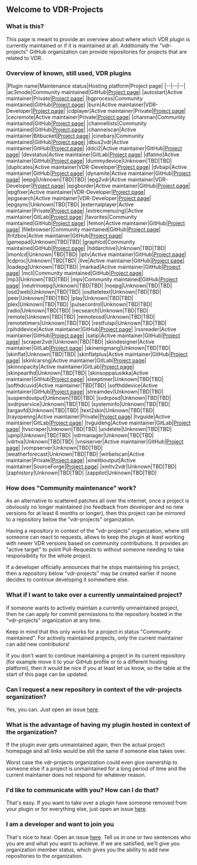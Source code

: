 ## Welcome to VDR-Projects

### What is this?

This page is meant to provide an overview about where which VDR plugin is currently maintained or if it is maintained at all. Additionally the "vdr-projects" GitHub organization can provide repositories for projects that are related to VDR.

### Overview of known, still used, VDR plugins

|Plugin name|Maintenance status|Hosting platform|Project page|
|--|--|--|
|ac3mode|Community maintained|GitHub|[Project page](https://github.com/vdr-projects/vdr-plugin-ac3mode)|
|autostart|Active maintainer|Private|[Project page](https://www.uli-eckhardt.de/vdr/autostart.en.shtml)|
|bgprocess|Community maintained|GitHub|[Project page](https://github.com/vdr-projects/vdr-plugin-bgprocess)|
|burn|Active maintainer|VDR-Developer|[Project page](https://projects.vdr-developer.org/projects/plg-burn)|
|cdplayer|Active maintainer|Private|[Project page](https://uli-eckhardt.de/vdr/cdplayer.en.shtml)|
|cecremote|Active maintainer|Private|[Project page](https://uli-eckhardt.de/vdr/cec.en.shtml)|
|chanman|Community maintained|GitHub|[Project page](https://github.com/vdr-projects/vdr-plugin-chanman)|
|channellists|Community maintained|GitHub|[Project page](https://github.com/vdr-projects/vdr-plugin-channellists)|
|channelscan|Active maintainer|Bitbucket|[Project page](https://bitbucket.org/ua0lnj/channelscan/src/master/)|
|cinebars|Community maintained|GitHub|[Project page](https://github.com/vdr-projects/vdr-plugin-cinebars)|
|dbus2vdr|Active maintainer|GitHub|[Project page](https://github.com/flensrocker/vdr-plugin-dbus2vdr)|
|ddci2|Active maintainer|GitHub|[Project page](https://github.com/jasmin-j/vdr-plugin-ddci2)|
|devstatus|Active maintainer|GitLab|[Project page](https://gitlab.com/kamel5/devstatus)|
|dfatmo|Active maintainer|GitHub|[Project page](https://github.com/durchflieger/dfatmo)|
|dummydevice|Unknown|TBD|TBD|
|duplicates|Active maintainer|VDR-Developer|[Project page](https://projects.vdr-developer.org/projects/plg-duplicates)|
|dvbapi|Active maintainer|GitHub|[Project page](https://github.com/manio/vdr-plugin-dvbapi)|
|dynamite|Active maintainer|GitHub|[Project page](https://github.com/MarkusEh/vdr-plugin-dynamite)|
|eepg|Unknown|TBD|TBD|
|epg2vdr|Active maintainer|VDR-Developer|[Project page](https://projects.vdr-developer.org/projects/plg-epg2vdr)|
|epgborder|Active maintainer|GitHub|[Project page](https://github.com/M-Reimer/vdr-plugin-epgborder)|
|epgfixer|Active maintainer|VDR-Developer|[Project page](https://projects.vdr-developer.org/projects/plg-epgfixer)|
|epgsearch|Active maintainer|VDR-Developer|[Project page](https://projects.vdr-developer.org/git/vdr-plugin-epgsearch.git)|
|epgsync|Unknown|TBD|TBD|
|externalplayer|Active maintainer|Private|[Project page](https://www.uli-eckhardt.de/vdr/external.en.shtml)|
|extrecmenu(ng)|Active maintainer|GitLab|[Project page](https://gitlab.com/kamel5/extrecmenung)|
|favorites|Community maintained|GitHub|[Project page](https://github.com/vdr-projects/vdr-plugin-favorites)|
|femon|Active maintainer|GitHub|[Project page](https://github.com/rofafor/vdr-plugin-femon)|
|filebrowser|Community maintained|GitHub|[Project page](https://github.com/vdr-projects/vdr-plugin-filebrowser)|
|fritzbox|Active maintainer|GitHub|[Project page](https://github.com/jowi24/vdr-fritz)|
|gamepad|Unknown|TBD|TBD|
|graphlcd|Community maintained|GitHub|[Project page](https://github.com/vdr-projects/vdr-plugin-graphlcd)|
|hddarchive|Unknown|TBD|TBD|
|imonlcd|Unknown|TBD|TBD|
|iptv|Active maintainer|GitHub|[Project page](https://github.com/rofafor/vdr-plugin-iptv)|
|lcdproc|Unknown|TBD|TBD|
|live|Active maintainer|GitHub|[Project page](https://github.com/MarkusEh/vdr-plugin-live)|
|loadepg|Unknown|TBD|TBD|
|markad|Active maintainer|GitHub|[Project page](https://github.com/kfb77/vdr-plugin-markad)|
|mcli|Community maintained|GitHub|[Project page](https://github.com/vdr-projects/vdr-plugin-mcli)|
|mp3|Unknown|TBD|TBD|
|mpv|Community maintained|GitHub|[Project page](https://github.com/vdr-projects/vdr-plugin-mpv)|
|neutrinoepg|Unknown|TBD|TBD|
|noepg|Unknown|TBD|TBD|
|osd2web|Unknown|TBD|TBD|
|osdteletext|Unknown|TBD|TBD|
|peer|Unknown|TBD|TBD|
|play|Unknown|TBD|TBD|
|plex|Unknown|TBD|TBD|
|pulsecontrol|Unknown|TBD|TBD|
|radio|Unknown|TBD|TBD|
|recsearch|Unknown|TBD|TBD|
|remote|Unknown|TBD|TBD|
|remoteosd|Unknown|TBD|TBD|
|remotetimers|Unknown|TBD|TBD|
|restfulapi|Unknown|TBD|TBD|
|rpihddevice|Active maintainer|GitHub|[Project page](https://github.com/reufer/rpihddevice)|
|rssreader|Active maintainer|GitHub|[Project page](https://github.com/rofafor/vdr-plugin-rssreader)|
|satip|Active maintainer|GitHub|[Project page](https://github.com/rofafor/vdr-plugin-satip)|
|scraper2vdr|Unknown|TBD|TBD|
|skindesigner|Active maintainer|GitLab|[Project page](https://gitlab.com/kamel5/skindesigner)|
|skinenigmang|Unknown|TBD|TBD|
|skinflat|Unknown|TBD|TBD|
|skinflatplus|Active maintainer|GitHub|[Project page](https://github.com/MegaV0lt/vdr-plugin-skinflatplus)|
|skinlcarsng|Active maintainer|GitLab|[Project page](https://gitlab.com/kamel5/skinlcarsng)|
|skinnopacity|Active maintainer|GitLab|[Project page](https://gitlab.com/kamel5/SkinNopacity)|
|skinpearlhd|Unknown|TBD|TBD|
|skinsoppalusikka|Active maintainer|GitHub|[Project page](https://github.com/rofafor/vdr-plugin-skinsoppalusikka)|
|sleeptimer|Unknown|TBD|TBD|
|softhdcuvid|Active maintainer|TBD|TBD|
|softhddevice|Active maintainer|GitHub|[Project page](https://github.com/ua0lnj/vdr-plugin-softhddevice)|
|streamdev|Unknown|TBD|TBD|
|suspendoutput|Unknown|TBD|TBD|
|svdrposd|Unknown|TBD|TBD|
|svdrpservice|Unknown|TBD|TBD|
|systeminfo|Unknown|TBD|TBD|
|targavfd|Unknown|TBD|TBD|
|text2skin|Unknown|TBD|TBD|
|trayopenng|Active maintainer|Private|[Project page](https://uli-eckhardt.de/vdr/trayopenng.en.shtml)|
|tvguide|Active maintainer|GitLab|[Project page](https://gitlab.com/kamel5/tvguide)|
|tvguideng|Active maintainer|GitLab|[Project page](https://gitlab.com/kamel5/tvguideng)|
|tvscraper|Unknown|TBD|TBD|
|undelete|Unknown|TBD|TBD|
|upnp|Unknown|TBD|TBD|
|vdrmanager|Unknown|TBD|TBD|
|vdrtva|Unknown|TBD|TBD|
|vnsiserver|Active maintainer|GitHub|[Project page](https://github.com/mdre77/vdr-plugin-vnsiserver)|
|vompserver|Unknown|TBD|TBD|
|weatherforecast|Unknown|TBD|TBD|
|wirbelscan|Active maintainer|Private|[Project page](https://www.gen2vdr.de/wirbel/wirbelscan/index2.html)|
|xineliboutput|Active maintainer|SourceForge|[Project page](https://sourceforge.net/projects/xineliboutput/)|
|xmltv2vdr|Unknown|TBD|TBD|
|zaphistory|Unknown|TBD|TBD|
|zappilot|Unknown|TBD|TBD|


### How does "Community maintenance" work?

As an alternative to scattered patches all over the internet, once a project is obviously no longer maintained (no feedback from developer and no new versions for at least 6 months or longer), then this project can be mirrored to a repository below the "vdr-projects" organization.

Having a repository in context of the "vdr-projects" organization, where still someone can react to requests, allows to keep the plugin at least working with newer VDR versions based on community contributions. It provides an "active target" to point Pull-Requests to without someone needing to take responsibility for the whole project.

If a developer officially announces that he stops maintaining his project, then a repository below "vdr-projects" may be created earlier if noone decides to continue developing it somewhere else.


### What if I want to take over a currently unmaintained project?

If someone wants to actively maintain a currently unmaintained project, then he can apply for commit permissions to the repository hosted in the "vdr-projects" organization at any time.

Keep in mind that this only works for a project in status "Community maintained". For actively maintained projects, only the current maintainer can add new contributors!

If you don't want to continue maintaining a project in its current repository (for example move it to your GitHub profile or to a different hosting platform), then it would be nice if you at least let us know, so the table at the start of this page can be updated.

### Can I request a new repository in context of the vdr-projects organization?

Yes, you can. Just open an issue [here](https://github.com/vdr-projects/vdr-projects.github.io/issues).

### What is the advantage of having my plugin hosted in context of the organization?

If the plugin ever gets unmaintained again, then the actual project homepage and all links would be still the same if someone else takes over.

Worst case the vdr-projects organization could even give ownership to someone else if a project is unmaintained for a long period of time and the current maintainer does not respond for whatever reason.

### I'd like to communicate with you? How can I do that?
That's easy. If you want to take over a plugin have someone removed from your plugin or for everything else, just open an issue [here](https://github.com/vdr-projects/vdr-projects.github.io/issues).

### I am a developer and want to join you
That's nice to hear. Open an issue [here](https://github.com/vdr-projects/vdr-projects.github.io/issues). Tell us in one or two sentences who you are and what you want to achieve. If we are satisfied, we'll give you organization member status, which gives you the ability to add new repositories to the organization.
